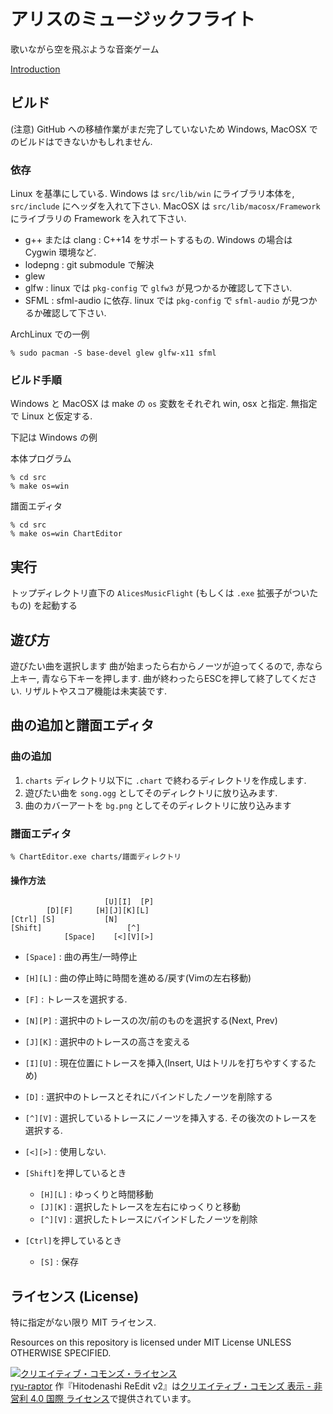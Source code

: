 # アリスのミュージックフライト

歌いながら空を飛ぶような音楽ゲーム

[Introduction](documents/alice_slides.pdf)

## ビルド
(注意) GitHub への移植作業がまだ完了していないため Windows, MacOSX でのビルドはできないかもしれません.

### 依存
Linux を基準にしている.
Windows は `src/lib/win` にライブラリ本体を, `src/include` にヘッダを入れて下さい.
MacOSX は `src/lib/macosx/Framework` にライブラリの Framework を入れて下さい.

- g++ または clang : C++14 をサポートするもの. Windows の場合は Cygwin 環境など.
- lodepng : git submodule で解決
- glew
- glfw : linux では `pkg-config` で `glfw3` が見つかるか確認して下さい.
- SFML : sfml-audio に依存. linux では `pkg-config` で `sfml-audio` が見つかるか確認して下さい.

ArchLinux での一例
```
% sudo pacman -S base-devel glew glfw-x11 sfml
```

### ビルド手順
Windows と MacOSX は make の `os` 変数をそれぞれ win, osx と指定.
無指定で Linux と仮定する.

下記は Windows の例

本体プログラム
```
% cd src
% make os=win
```

譜面エディタ
```
% cd src
% make os=win ChartEditor
```

## 実行
トップディレクトリ直下の `AlicesMusicFlight` (もしくは `.exe` 拡張子がついたもの) を起動する

## 遊び方
遊びたい曲を選択します
曲が始まったら右からノーツが迫ってくるので, 赤なら上キー, 青なら下キーを押します.
曲が終わったらESCを押して終了してください.
リザルトやスコア機能は未実装です.

## 曲の追加と譜面エディタ
### 曲の追加
1. `charts` ディレクトリ以下に `.chart` で終わるディレクトリを作成します.
2. 遊びたい曲を `song.ogg` としてそのディレクトリに放り込みます.
3. 曲のカバーアートを `bg.png` としてそのディレクトリに放り込みます

### 譜面エディタ
```
% ChartEditor.exe charts/譜面ディレクトリ
```

#### 操作方法
```
                     [U][I]  [P]
        [D][F]     [H][J][K][L]
[Ctrl] [S]           [N] 
[Shift]                   [^]
            [Space]    [<][V][>]
```

- `[Space]` : 曲の再生/一時停止
- `[H][L]` : 曲の停止時に時間を進める/戻す(Vimの左右移動)
- `[F]` : トレースを選択する.
- `[N][P]` : 選択中のトレースの次/前のものを選択する(Next, Prev)
- `[J][K]` : 選択中のトレースの高さを変える
- `[I][U]` : 現在位置にトレースを挿入(Insert, Uはトリルを打ちやすくするため)
- `[D]` : 選択中のトレースとそれにバインドしたノーツを削除する
- `[^][V]` : 選択しているトレースにノーツを挿入する. その後次のトレースを選択する.
- `[<][>]` : 使用しない.

- `[Shift]`を押しているとき
    - `[H][L]` : ゆっくりと時間移動
    - `[J][K]` : 選択したトレースを左右にゆっくりと移動
    - `[^][V]` : 選択したトレースにバインドしたノーツを削除

- `[Ctrl]`を押しているとき
    - `[S]` : 保存

## ライセンス (License)
特に指定がない限り MIT ライセンス.

Resources on this repository is licensed under MIT License UNLESS OTHERWISE SPECIFIED.

<a rel="license" href="http://creativecommons.org/licenses/by-nc/4.0/"><img alt="クリエイティブ・コモンズ・ライセンス" style="border-width:0" src="https://i.creativecommons.org/l/by-nc/4.0/88x31.png" /></a><br /><a xmlns:cc="http://creativecommons.org/ns#" href="https://github.com/ryu-raptor/amf.git" property="cc:attributionName" rel="cc:attributionURL">ryu-raptor</a> 作『<span xmlns:dct="http://purl.org/dc/terms/" href="http://purl.org/dc/dcmitype/Sound" property="dct:title" rel="dct:type">Hitodenashi ReEdit v2</span>』は<a rel="license" href="http://creativecommons.org/licenses/by-nc/4.0/">クリエイティブ・コモンズ 表示 - 非営利 4.0 国際 ライセンス</a>で提供されています。

